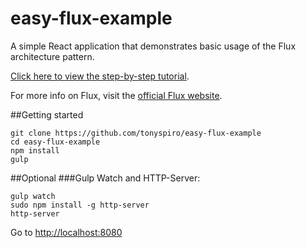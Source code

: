 # easy-flux-example
A simple React application that demonstrates basic usage of the Flux architecture pattern.

[Click here to view the step-by-step tutorial]( http://tonyspiro.com/building-a-simple-react-application-using-the-flux-pattern/).

For more info on Flux, visit the [official Flux website](https://facebook.github.io/flux/).


##Getting started
```
git clone https://github.com/tonyspiro/easy-flux-example
cd easy-flux-example
npm install
gulp
```

##Optional
###Gulp Watch and HTTP-Server:
```
gulp watch
sudo npm install -g http-server
http-server
```

Go to [http://localhost:8080](http://localhost:8080)
